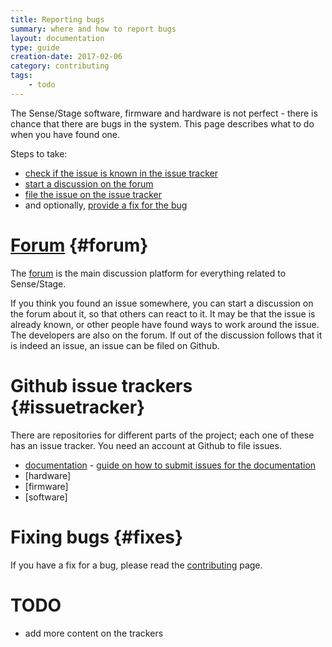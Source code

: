 ```yaml
---
title: Reporting bugs
summary: where and how to report bugs
layout: documentation
type: guide
creation-date: 2017-02-06
category: contributing
tags:
    - todo
---
```


The Sense/Stage software, firmware and hardware is not perfect - there is chance that there are bugs in the system. This page describes what to do when you have found one.

Steps to take:

* [check if the issue is known in the issue tracker](#issuetracker)
* [start a discussion on the forum](#forum)
* [file the issue on the issue tracker](#issuetracker)
* and optionally, [provide a fix for the bug](#fixes)


# [Forum](https://forum.sensestage.eu) {#forum}

The [forum](https://forum.sensestage.eu) is the main discussion platform for everything related to Sense/Stage.

If you think you found an issue somewhere, you can start a discussion on the forum about it, so that others can react to it. It may be that the issue is already known, or other people have found ways to work around the issue. The developers are also on the forum. If out of the discussion follows that it is indeed an issue, an issue can be filed on Github.


# Github issue trackers {#issuetracker}

There are repositories for different parts of the project; each one of these has an issue tracker. You need an account at Github to file issues.

* [documentation](https://github.com/SenseStageTeam/sensestage_documentation/issues) - [guide on how to submit issues for the documentation](contributing-to-the-documentation#issue)
* [hardware]
* [firmware]
* [software]

# Fixing bugs {#fixes}

If you have a fix for a bug, please read the [contributing](contributing-to-sense-stage) page.


# TODO

- add more content on the trackers
